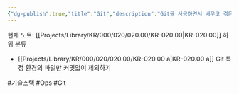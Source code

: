 ```yaml
---
{"dg-publish":true,"title":"Git","description":"Git을 사용하면서 배우고 겪은 경험 위주의 글들을 정리합니다. 단순히 기술을 설명하기보다는 실제 해당 기술을 어떻게 활용해서 문제를 해결하거나 결과를 냈는지 위주입니다.","permalink":"/projects/library/kr/000/020/020-00/kr-020-00/","dgPassFrontmatter":true,"noteIcon":"0","created":"2024-11-25T14:10:46.084+09:00","updated":"2024-11-25T14:14:12.954+09:00"}
---
```


현재 노트: [[Projects/Library/KR/000/020/020.00/KR-020.00\|KR-020.00]]
하위 분류
- [[Projects/Library/KR/000/020/020.00/KR-020.00 a\|KR-020.00 a]] Git 특정 환경의 파일만 커밋없이 제외하기

#기술스택 #Ops #Git
